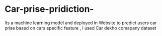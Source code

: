# Car-prise-pridiction-
Its a machine learning model and deployed in Website to predict users car prise based on cars specific feature , i used Car dekho comapany dataset 
